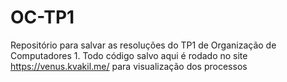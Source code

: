# OC-TP1
Repositório para salvar as resoluções do TP1 de Organização de Computadores 1. Todo código salvo aqui é rodado no site https://venus.kvakil.me/ para visualização dos processos
